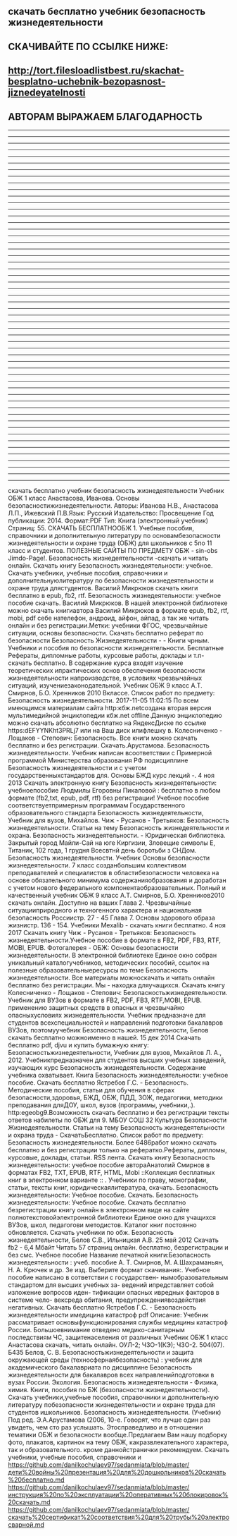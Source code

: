 скачать бесплатно учебник безопасность жизнедеятельности
--------------------------------------------------
СКАЧИВАЙТЕ ПО ССЫЛКЕ НИЖЕ:
--------------------------------------------------
http://tort.filesloadlistbest.ru/skachat-besplatno-uchebnik-bezopasnost-jiznedeyatelnosti
--------------------------------------------------
АВТОРАМ ВЫРАЖАЕМ БЛАГОДАРНОСТЬ
--------------------------------------------------
--------------------------------------------------
--------------------------------------------------
--------------------------------------------------
--------------------------------------------------
--------------------------------------------------
--------------------------------------------------
--------------------------------------------------
--------------------------------------------------
--------------------------------------------------
--------------------------------------------------
--------------------------------------------------
--------------------------------------------------
--------------------------------------------------
--------------------------------------------------
--------------------------------------------------
--------------------------------------------------
--------------------------------------------------
--------------------------------------------------
--------------------------------------------------
--------------------------------------------------
--------------------------------------------------
--------------------------------------------------
--------------------------------------------------
--------------------------------------------------
--------------------------------------------------
--------------------------------------------------
--------------------------------------------------
--------------------------------------------------
--------------------------------------------------
--------------------------------------------------
--------------------------------------------------
--------------------------------------------------
--------------------------------------------------
--------------------------------------------------
--------------------------------------------------
--------------------------------------------------
--------------------------------------------------
--------------------------------------------------
--------------------------------------------------
--------------------------------------------------
--------------------------------------------------
--------------------------------------------------
--------------------------------------------------
--------------------------------------------------
--------------------------------------------------
--------------------------------------------------
--------------------------------------------------
--------------------------------------------------
--------------------------------------------------
--------------------------------------------------
--------------------------------------------------
--------------------------------------------------
--------------------------------------------------
--------------------------------------------------
скачать бесплатно учебник безопасность жизнедеятельности Учебник ОБЖ 1 класс Анастасова, Иванова. Основы безопасностижизнедеятельности. Авторы: Иванова Н.В., Анастасова Л.П., Ижевский П.В.Язык: Русский Издательство: Просвещение Год публикации: 2014. Формат:PDF Тип: Книга (электронный учебник) Страниц: 55. СКАЧАТЬ БЕСПЛАТНООБЖ 1. Учебные пособия, справочники и дополнительную литературу по основамбезопасности жизнедеятельности и охране труда (ОБЖ) для школьников с 5по 11 класс и студентов. ПОЛЕЗНЫЕ САЙТЫ ПО ПРЕДМЕТУ ОБЖ - sin-obs Jimdo-Page!. Безопасность жизнедеятельности -скачать и читать онлайн. Скачать книгу Безопасность жизнедеятельности: учебное. Скачать учебники, учебные пособия, справочники и дополнительнуюлитературу по безопасности жизнедеятельности и охране труда длястудентов. Василий Микрюков  скачать книги бесплатно в epub, fb2, rtf. Безопасность жизнедеятельности: учебное пособие скачать. Василий Микрюков. В нашей электронной библиотеке можно скачать книгиавтора Василий Микрюков в формате epub, fb2, rtf, mobi, pdf себе нателефон, андроид, айфон, айпад, а так же читать онлайн и без регистрации.Метки: учебники ФГОС, чрезвычайные ситуации, основы безопасности. Скачать бесплатно реферат по безопасности
Безопасность Жизнедеятельности -  - Книги чрным. Учебники и пособия по безопасности жизнедеятельности. Бесплатные Рефераты, дипломные работы, курсовые работы, доклады и т.п- скачать бесплатно.  В содержание курса входят изучение теоретических ипрактических основ обеспечения безопасности жизнедеятельности напроизводстве, в условиях чрезвычайных ситуаций, изучениезаконодательной. Учебник ОБЖ 9 класс А.Т. Смирнов, Б.О. Хренников 2010  Вклассе. Список работ по предмету: Безопасность жизнедеятельности. 2017-11-05 11:02:15 По всем имеющимся материалам сайта http:кбж.netсоздана вторая версия мультимедийной энциклопедии кбж.net offline.Данную энциклопедию можно скачать абсолютно бесплатно на ЯндексДиске по ссылке https:dEFYYNKht3PRLj7 или на Ваш диск илифлешку в. Колесниченко - Лощаков - Степович: Безопасность. Все книги можно скачать бесплатно и без регистрации.  Скачать.Арустамова. Безопасность жизнедеятельности. Учебник написан всоответствии с Примерной программой Министерства образования РФ подисциплине Безопасность жизнедеятельности и с учетом государственныхстандартов для. Основы БЖД  курс лекций -. 4 ноя 2013  Скачать электронную книгу Безопасность жизнедеятельности: учебноепособие Людмилы Егоровны Пикаловой : бесплатно в любом формате (fb2,txt, epub, pdf, rtf) без регистрации! Учебное пособие соответствуетпримерным программам Государственного образовательного стандарта
Безопасность жизнедеятельности, Учебник для вузов, Михайлов. Чиж - Русанов - Третьяков: Безопасность жизнедеятельности. Статьи на тему Безопасность жизнедеятельности и охрана. Безопасность жизнедеятельности. - Юридическая библиотека. Закрытый город Майли-Сай на юге Киргизии, Зловещие символы Е, Титаник, 102 года, 1 грудня  Всесвтнй день боротьби з СНДом. Безопасность жизнедеятельности. Учебник Основы безопасности жизнедеятельности. 7 класс созданбольшим коллективом преподавателей и специалистов в областибезопасности человека на основе обязательного минимума содержанияобразования и доработан с учетом нового федерального компонентаобразовательных. Полный и качественный учебник ОБЖ 9 класс А.Т. Смирнов, Б.О. Хренников2010 скачать онлайн. Доступно на ваших  Глава 2. Чрезвычайные ситуацииприродного и техногенного характера и национальная безопасность Россиистр. 27 - 45  Глава 7. Основы здорового образа жизнистр. 136 - 154. Учебники  Mexalib - скачать книги бесплатно. 4 ноя 2017  Скачать книгу Чиж - Русанов - Третьяков: Безопасность жизнедеятельности.Учебное пособие в формате в FB2, PDF, FB3, RTF, MOBI, EPUB.
Фотогалерея - ОБЖ: Основы безопасности жизнедеятельности. В электронной библиотеке Единое окно собран уникальный каталогучебников, методических пособий, ссылок на полезные образовательныересурсы по теме Безопасность жизнедеятельности. Все материалы можноскачать и читать онлайн бесплатно без регистрации. Мы - находка дляучащихся. Скачать книгу Колесниченко - Лощаков - Степович: Безопасностьжизнедеятельности. Учебник для ВУЗов в формате в FB2, PDF, FB3, RTF,MOBI, EPUB. применению защитных средств в опасных и чрезвычайно опасныхусловиях жизнедеятельности. Учебник предназначе для студентов всехспециальностей и направлений подготовки бакалавров ВУЗов, поэтомуучебник Безопасность жизнедеятельности, Белов скачать бесплатно можноименно в нашей. 15 дек 2014  Скачать бесплатно pdf, djvu и купить бумажную книгу: Безопасностьжизнедеятельности, Учебник для вузов, Михайлов Л. А., 2012. Учебникпредназначен для студентов высших учебных заведений, изучающих курс Безопасность жизнедеятельности. Содержание учебника охватывает. Книга Безопасность жизнедеятельности: учебное пособие. Скачать бесплатно Ястребов Г.С. - Безопасность. Методические пособия, статьи для обучения в сферах безопасности,здоровья, БЖД, ОБЖ, ПДД, ЗОЖ, педагогики, методики преподавания дляДОУ, школ, вузов (программы, учебники,.). http:egeobg9.Возможность скачать бесплатно и без регистрации тексты ответов набилеты по ОБЖ для 9. МБОУ СОШ 32  Культура Безопасности Жизнедеятельности. Статьи на тему Безопасность жизнедеятельности и охрана труда - СкачатьБесплатно.
Список работ по предмету: Безопасность жизнедеятельности. Более 6486работ можно скачать бесплатно и без регистрации только на рефератко.Рефераты, дипломы, курсовые, доклады, статьи. RSS лента. Скачать книгу Безопасность жизнедеятельности: учебное пособие автораАнатолий Смирнов в форматах FB2, TXT, EPUB, RTF, HTML, Mobi ::Коллекция бесплатных книг в электронном варианте :: . Учебники по праву, монографии, статьи, тексты книг, юридическаялитература, скачать. Безопасность жизнедеятельности: Учебное пособие. Скачать. Безопасность жизнедеятельности: Учебное пособие. Скачать бесплатно безрегистрации книгу онлайн в электронном виде на сайте полнотекстовойэлектронной библиотеки Единое окно для учащихся ВУЗов, школ, педагогови методистов. Каталог книг постоянно обновляется. Скачать учебники по обж. Безопасность жизнедеятельности, Белов С.В., Ильницкая А.В. 25 май 2012  Cкачать fb2 - 6,4 Мбайт Читать 57 страниц онлайн. бесплатно, безрегистрации и без смс. Учебное пособие  Название печатной книги:Безопасность жизнедеятельности : учеб. пособие  А. Т. Смирнов, М. А.Шахраманьян, Н. А. Крючек и др.  3е изд.  Выберите формат скачивания:. Учебное пособие написано в сответствии с государствен- нымобразовательным стандартом для высших учебных за- ведений ипредставляет собой изложение вопросов иден- тификации опасных ивредных факторов в системе чело- вексреда обитания, предупреждениявоздействия негативных. Скачать бесплатно Ястребов Г.С. - Безопасность жизнедеятельности имедицина катастроф pdf  Описание: Учебник рассматривает основыфункционирования службы медицины катастроф России. Большоевнимание отведено медико-санитарным последствиям ЧС, защитенаселения от различных
Учебник ОБЖ 1 класс Анастасова скачать, читать онлайн. ОУЛ-2; ЧЗО-1(КЭ); ЧЗО-2. 504(07). Б435 Белов, С. В. Безопасностьжизнедеятельности и защита окружающей среды (техносфернаябезопасность) : учебник для академического бакалавриата по дисциплине Безопасность жизнедеятельности для бакалавров всех направленийподготовки в вузах России. Экология. Безопасность жизнедеятельности - Физика, химия. Книги, пособия по БЖ (безопасности жизнедеятельности). Скачать учебники,учебные пособия, справочники и дополнительную литературу побезопасности жизнедеятельности и охране труда для студентов ишкольников. Безопасность жизнедеятельности. (Учебник) Под ред. Э.А.Арустамова (2006, 10-е. Говорят, что лучше один раз увидеть, чем сто раз услышать. Этосправедливо и в отношении тематики ОБЖ и безопасности вообще.Предлагаем Вам нашу подборку фото, плакатов, картинок на тему ОБЖ, какразвлекательного характера, так и образовательного. кроме даннойстранички рекомендуем. Скачать учебники, учебные пособия, справочники и
https://github.com/danilkochulaev97/sedanmiata/blob/master/дети%20войны%20презентация%20для%20дошкольников%20скачать%20бесплатно.md
https://github.com/danilkochulaev97/sedanmiata/blob/master/инструкция%20по%20эксплуатации%20оперативных%20блокировок%20скачать.md
https://github.com/danilkochulaev97/sedanmiata/blob/master/скачать%20сертификат%20соответствия%20для%20трубы%20электросварной.md